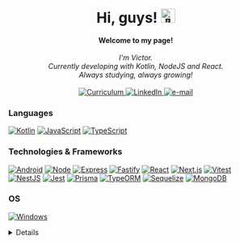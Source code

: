 <h1 align="center">Hi, guys! <img src="https://www.pngkit.com/png/full/642-6425255_the-neighbourhood-logo-png.png" width="28px" alt="👋"></h1>

<p align="center">
    <b>Welcome to my page!</b><br><br>
    <i>
        I'm Victor.<br>
        Currently developing with Kotlin, NodeJS and React.<br>
        Always studying, always growing!<br>
    </i><br>
    <a href="https://drive.google.com/file/d/1HdHjL1I5wIz8PYXZnrttuOWLYE8y8_4o/view?usp=sharing">
        <img src="https://img.shields.io/badge/Curriculum?style=flat-square&logo=google-cloud&logoColor=white" alt="Curriculum">
    </a>
    <a href="https://www.linkedin.com/in/victorheshiki/">
        <img src="https://img.shields.io/badge/LinkedIn-blue?style=flat-square&logo=linkedin" alt="LinkedIn">
    </a>
    <a href="mailto:vs_heshiki@hotmail.com">
        <img src="https://img.shields.io/badge/Email-blue?style=flat-square&logo=gmail&logoColor=white" alt="e-mail">
    </a>
</p>

### Languages
[![Kotlin](https://img.shields.io/badge/kotlin-black?style=for-the-badge&logo=kotlin)](https://github.com/VS-Heshiki)
[![JavaScript](https://img.shields.io/badge/javascript-black?style=for-the-badge&logo=javascript)](https://github.com/VS-Heshiki)
[![TypeScript](https://img.shields.io/badge/typescript-black?style=for-the-badge&logo=typescript)](https://github.com/VS-Heshiki)

### Technologies & Frameworks
[![Android](https://img.shields.io/badge/android-black?style=for-the-badge&logo=android)](https://github.com/VS-Heshiki)
[![Node](https://img.shields.io/badge/node.js-black?style=for-the-badge&logo=node.js)](https://github.com/VS-Heshiki)
[![Express](https://img.shields.io/badge/express-black?style=for-the-badge&logo=express)](https://github.com/VS-Heshiki)
[![Fastify](https://img.shields.io/badge/fastify-black?style=for-the-badge&logo=fastify)](https://github.com/VS-Heshiki)
[![React](https://img.shields.io/badge/react.js-black?style=for-the-badge&logo=react)](https://github.com/VS-Heshiki)
[![Next.js](https://img.shields.io/badge/next.js-black?style=for-the-badge&logo=next.js)](https://github.com/VS-Heshiki)
[![Vitest](https://img.shields.io/badge/vitest-black?style=for-the-badge&logo=vitest)](https://github.com/VS-Heshiki)
[![NestJS](https://img.shields.io/badge/nestjs-black?style=for-the-badge&logo=nestjs)](https://github.com/VS-Heshiki)
[![Jest](https://img.shields.io/badge/jest-black?style=for-the-badge&logo=jest)](https://github.com/VS-Heshiki)
[![Prisma](https://img.shields.io/badge/prisma-black?style=for-the-badge&logo=prisma)](https://github.com/VS-Heshiki)
[![TypeORM](https://img.shields.io/badge/typeorm-black?style=for-the-badge&logo=typeorm)](https://github.com/VS-Heshiki)
[![Sequelize](https://img.shields.io/badge/sequelize-black?style=for-the-badge&logo=sequelize)](https://github.com/VS-Heshiki)
[![MongoDB](https://img.shields.io/badge/mongodb-black?style=for-the-badge&logo=mongodb)](https://github.com/VS-Heshiki)

### OS
[![Windows](https://img.shields.io/badge/Windows-black?style=for-the-badge&logo=Windows)](https://github.com/VS-Heshiki)

<details>
<p align="center">
  <a href="https://github.com/VS-Heshiki">
    <img src="http://github-profile-summary-cards.vercel.app/api/cards/profile-details?username=VS-Heshiki&theme=discord_old_blurple" />
  </a>
  <a href="https://github.com/VS-Heshiki">
    <img src="http://github-profile-summary-cards.vercel.app/api/cards/most-commit-language?username=VS-Heshiki&theme=discord_old_blurple" />
  </a>
  <a href="https://github.com/VS-Heshiki">
    <img src="http://github-profile-summary-cards.vercel.app/api/cards/stats?username=VS-Heshiki&theme=discord_old_blurple" />
  </a>
  <a href="https://github.com/VS-Heshiki">
    <img src="http://github-profile-summary-cards.vercel.app/api/cards/productive-time?username=VS-Heshiki&theme=discord_old_blurple&utcOffset=8" />
  </a>
</p>
</details>
